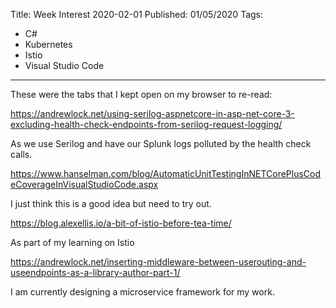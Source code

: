 
Title: Week Interest 2020-02-01
Published: 01/05/2020
Tags: 
  - C#
  - Kubernetes
  - Istio
  - Visual Studio Code
---
These were the tabs that I kept open on my browser to re-read:

https://andrewlock.net/using-serilog-aspnetcore-in-asp-net-core-3-excluding-health-check-endpoints-from-serilog-request-logging/

As we use Serilog and have our Splunk logs polluted by the health check calls.


https://www.hanselman.com/blog/AutomaticUnitTestingInNETCorePlusCodeCoverageInVisualStudioCode.aspx

I just think this is a good idea but need to try out.


https://blog.alexellis.io/a-bit-of-istio-before-tea-time/

As part of my learning on Istio

https://andrewlock.net/inserting-middleware-between-userouting-and-useendpoints-as-a-library-author-part-1/

I am currently designing a microservice framework for my work.
